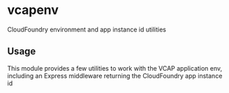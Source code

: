 vcapenv
===

CloudFoundry environment and app instance id utilities

Usage
---

This module provides a few utilities to work with the VCAP application env,
including an Express middleware returning the CloudFoundry app instance id

